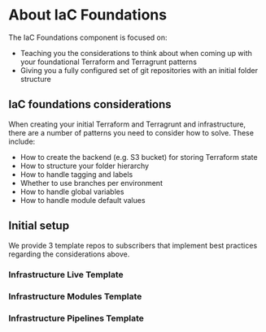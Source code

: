 # About IaC Foundations

The IaC Foundations component is focused on:

- Teaching you the considerations to think about when coming up with your foundational Terraform and Terragrunt patterns
- Giving you a fully configured set of git repositories with an initial folder structure

## IaC foundations considerations

When creating your initial Terraform and Terragrunt and infrastructure, there are a number of patterns you need to consider how to solve. These include:

- How to create the backend (e.g. S3 bucket) for storing Terraform state
- How to structure your folder hierarchy
- How to handle tagging and labels
- Whether to use branches per environment
- How to handle global variables
- How to handle module default values

## Initial setup

We provide 3 template repos to subscribers that implement best practices regarding the considerations above.

### Infrastructure Live Template

### Infrastructure Modules Template

### Infrastructure Pipelines Template
